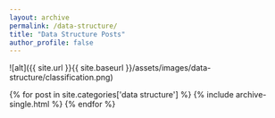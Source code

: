 ```yaml
---
layout: archive
permalink: /data-structure/
title: "Data Structure Posts"
author_profile: false
---
```

![alt]({{ site.url }}{{ site.baseurl }}/assets/images/data-structure/classification.png)

{% for post in site.categories['data structure'] %}
  {% include archive-single.html %}
{% endfor %}

<!--
with the percentage symbol
{ for post in site.categories['post' and 'data structure'] }
{ for post in site.categories['post' or 'data structure'] }

<ul class="posts">
{% assign count = 0 %}
{% for post in site.posts %}
  {% if post.categories contains 'data', 'post'  %}
    {% if count < 20 %}
      {% assign count = count|plus:1 %}
      <div class="post_info">
        <li>
          <a href="{{ post.url }}">{{ post.title }}</a>
          <span>({{ post.date | date:"%Y-%m-%d" }})</span>
        </li>
      </div>
    {% endif %}
  {% endif %}
{% endfor %}
</ul>
-->
